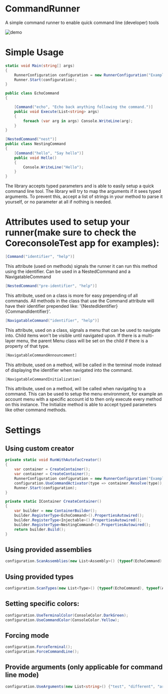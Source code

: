 # CommandRunner
A simple command runner to enable quick command line (developer) tools

![demo](https://github.com/janpieterz/CommandRunner/blob/master/GifCommandRunner.gif|alt=demo)

# Simple Usage
```c#
static void Main(string[] args)
{
	RunnerConfiguration configuration = new RunnerConfiguration("Example Runner");
	Runner.Start(configuration);
}

public class EchoCommand 
{

	[Command("echo", "Echo back anything following the command.")]
	public void Execute(List<string> args)
	{
		foreach (var arg in args) Console.WriteLine(arg);
	}
}

[NestedCommand("nest")]
public class NestingCommand
{
	[Command("hello", "Say hello")]
	public void Hello()
	{
		Console.WriteLine("Hello");
	}
}
```
The library accepts typed parameters and is able to easily setup a quick command line tool.
The library will try to map the arguments if it sees typed arguments. To prevent this, accept a list of strings in your method to parse it yourself, or no parameter at all if nothing is needed.

# Attributes used to setup your runner(make sure to check the CoreconsoleTest app for examples):
```c#
[Command("identifier", "help")]
```
This attribute (used on methods) signals the runner it can run this method using the identifier. Can be used in a NestedCommand and a NavigatableCommand
```c#
[NestedCommand("pre-identifier", "help")]
```
This attribute, used on a class is more for easy prepending of all commands. All methods in the class that use the Command attribute will have their identifier prepended like: '{NestedIdentifier} {CommandIdentifier}'.
```c#
[NavigatableCommand("identifier", "help")]
```
This attribute, used on a class, signals a menu that can be used to navigate into. Child items won't be visible until navigated upon. If there is a multi-layer menu, the parent Menu class will be set on the child if there is a property of that type.
```c#
[NavigatableCommandAnnouncement]
```
This attribute, used on a method, will be called in the terminal mode instead of displaying the identifier when navigated into the command.

```c#
[NavigatableCommandInitialization]
```
This attribute, used on a method, will be called when navigating to a command. This can be used to setup the menu environment, for example an account menu with a specific account id to then only execute every method on this instance. The Initialize method is able to accept typed parameters like other command methods.


# Settings

## Using custom creator

```c#
private static void RunWithAutofacCreator()
{
	var container = CreateContainer();
	var container = CreateContainer();
	RunnerConfiguration configuration = new RunnerConfiguration("Example Runner");
	configuration.UseCommandActivator(type => container.Resolve(type));
	Runner.Start(configuration);
}

private static IContainer CreateContainer()
{
	var builder = new ContainerBuilder();
	builder.RegisterType<EchoCommand>().PropertiesAutowired();
	builder.RegisterType<Injectable>().PropertiesAutowired();
	builder.RegisterType<NestingCommand>().PropertiesAutowired();
	return builder.Build();
}
```

## Using provided assemblies

```c#
configuration.ScanAssemblies(new List<Assembly>() {typeof(EchoCommand).GetTypeInfo().Assembly});
```

## Using provided types

```c#
configuration.ScanTypes(new List<Type>() {typeof(EchoCommand), typeof(AccountMenu)});
```

## Setting specific colors:
```c#
configuration.UseTerminalColor(ConsoleColor.DarkGreen);
configuration.UseCommandColor(ConsoleColor.Yellow);
```

## Forcing mode
```c#
configuration.ForceTerminal();
configuration.ForceCommandLine();
```

## Provide arguments (only applicable for command line mode)
```c#
configuration.UseArguments(new List<string>() {"test", "different", "arguments"});
```
